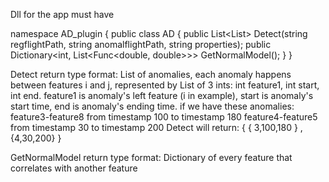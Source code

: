 Dll for the app must have

namespace AD_plugin
{
  public class AD
  {
    public List<List<int>> Detect(string regflightPath, string anomalflightPath, string properties);
    public Dictionary<int, List<Func<double, double>>> GetNormalModel();
  }
}
  
  Detect return type format:
  List of anomalies, each anomaly happens between features i and j, represented by List of 3 ints: int feature1, int start, int end.
  feature1 is anomaly's left feature (i in example), start is anomaly's start time, end is anomaly's ending time.
  if we have these anomalies:
  feature3-feature8 from timestamp 100 to timestamp 180
  feature4-feature5 from timestamp 30 to timestamp 200
  Detect will return:
  { { 3,100,180 } , {4,30,200} }
  
  GetNormalModel return type format:
  Dictionary of every feature that correlates with another feature 
